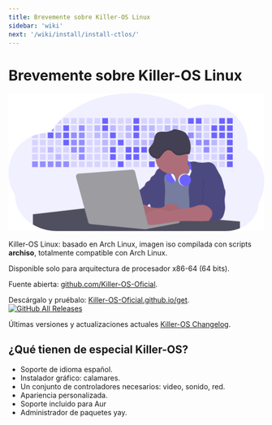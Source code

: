 ```yaml
---
title: Brevemente sobre Killer-OS Linux
sidebar: 'wiki'
next: '/wiki/install/install-ctlos/'
---
```


# Brevemente sobre Killer-OS Linux

![О Ctlos Linux](./images/about.svg)

Killer-OS Linux: basado en Arch Linux, imagen iso compilada con scripts **archiso**, totalmente compatible con Arch Linux.

Disponible solo para arquitectura de procesador x86-64 (64 bits).

Fuente abierta: [github.com/Killer-OS-Oficial](https://github.com/Killer-OS-Oficial/).

Descárgalo y pruébalo: [Killer-OS-Oficial.github.io/get](/get).
[![GitHub All Releases](https://img.shields.io/github/downloads/ctlos/ctlosiso/total.svg)](/get)

Últimas versiones y actualizaciones actuales [Killer-OS Changelog](/wiki/changelog).

##  ¿Qué tienen de especial Killer-OS?

- Soporte de idioma español.
- Instalador gráfico: calamares.
- Un conjunto de controladores necesarios: video, sonido, red.
- Apariencia personalizada.
- Soporte incluido para Aur
- Administrador de paquetes yay.
